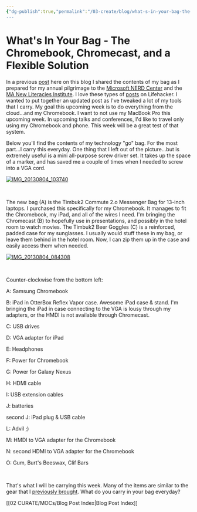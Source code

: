 ```yaml
---
{"dg-publish":true,"permalink":"/03-create/blog/what-s-in-your-bag-the-chromebook-chromecast-and-a-flexible-solution/","title":"Digital MacGyver: What's In Your Bag - The Chromebook, Chromecast, and a Flexible Solution","tags":["what-i-use","blog-post"]}
---
```


# What's In Your Bag - The Chromebook, Chromecast, and a Flexible Solution

In a previous [post](http://wiobyrne.com/whats-in-my-bag/) here on this blog I shared the contents of my bag as I prepared for my annual pilgrimage to the [Microsoft NERD Center](http://microsoftcambridge.com/Default.aspx) and the [MA New Literacies Institute](http://mnli.org/). I love these types of [posts](http://lifehacker.com/search?q=what%27s+in+your+bag) on Lifehacker. I wanted to put together an updated post as I've tweaked a lot of my tools that I carry. My goal this upcoming week is to do everything from the cloud...and my Chromebook. I want to not use my MacBook Pro this upcoming week. In upcoming talks and conferences, I'd like to travel only using my Chromebook and phone. This week will be a great test of that system.

Below you'll find the contents of my technology "go" bag. For the most part...I carry this everyday. One thing that I left out of the picture...but is extremely useful is a mini all-purpose screw driver set. It takes up the space of a marker, and has saved me a couple of times when I needed to screw into a VGA cord.

[![IMG_20130804_103740](images/IMG_20130804_103740-225x300.jpg)](http://wiobyrne.com/wp-content/uploads/2013/08/IMG_20130804_103740.jpg)

 

The new bag (A) is the Timbuk2 Commute 2.o Messenger Bag for 13-inch laptops. I purchased this specifically for my Chromebook. It manages to fit the Chromebook, my iPad, and all of the wires I need. I'm bringing the Chromecast (B) to hopefully use in presentations, and possibly in the hotel room to watch movies. The Timbuk2 Beer Goggles (C) is a reinforced, padded case for my sunglasses. I usually would stuff these in my bag, or leave them behind in the hotel room. Now, I can zip them up in the case and easily access them when needed.

[![IMG_20130804_084308](images/IMG_20130804_084308-300x225.jpg)](http://wiobyrne.com/wp-content/uploads/2013/08/IMG_20130804_084308.jpg)

 

Counter-clockwise from the bottom left:

A: Samsung Chromebook

B: iPad in OtterBox Reflex Vapor case. Awesome iPad case & stand. I'm bringing the iPad in case connecting to the VGA is lousy through my adapters, or the HMDI is not available through Chromecast.

C: USB drives

D: VGA adapter for iPad

E: Headphones

F: Power for Chromebook

G: Power for Galaxy Nexus

H: HDMI cable

I: USB extension cables

J: batteries

second J: iPad plug & USB cable

L: Advil ;)

M: HMDI to VGA adapter for the Chromebook

N: second HDMI to VGA adapter for the Chromebook

O: Gum, Burt's Beeswax, Clif Bars

 

That's what I will be carrying this week. Many of the items are similar to the gear that I [previously brought](http://wiobyrne.com/whats-in-my-bag/). What do you carry in your bag everyday?

[[02 CURATE/MOCs/Blog Post Index\|Blog Post Index]]